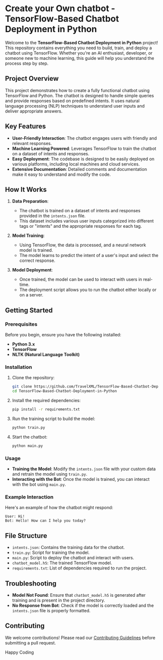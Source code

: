 # Create your Own chatbot - TensorFlow-Based Chatbot Deployment in Python

Welcome to the **TensorFlow-Based Chatbot Deployment in Python** project! This repository contains everything you need to build, train, and deploy a chatbot using TensorFlow. Whether you're an AI enthusiast, developer, or someone new to machine learning, this guide will help you understand the process step by step.

## Project Overview

This project demonstrates how to create a fully functional chatbot using TensorFlow and Python. The chatbot is designed to handle simple queries and provide responses based on predefined intents. It uses natural language processing (NLP) techniques to understand user inputs and deliver appropriate answers.

## Key Features

- **User-Friendly Interaction**: The chatbot engages users with friendly and relevant responses.
- **Machine Learning Powered**: Leverages TensorFlow to train the chatbot on a dataset of intents and responses.
- **Easy Deployment**: The codebase is designed to be easily deployed on various platforms, including local machines and cloud services.
- **Extensive Documentation**: Detailed comments and documentation make it easy to understand and modify the code.

## How It Works

1. **Data Preparation**: 
    - The chatbot is trained on a dataset of intents and responses provided in the `intents.json` file.
    - This dataset includes various user inputs categorized into different tags or "intents" and the appropriate responses for each tag.

2. **Model Training**:
    - Using TensorFlow, the data is processed, and a neural network model is trained.
    - The model learns to predict the intent of a user's input and select the correct response.

3. **Model Deployment**:
    - Once trained, the model can be used to interact with users in real-time.
    - The deployment script allows you to run the chatbot either locally or on a server.

## Getting Started

### Prerequisites

Before you begin, ensure you have the following installed:

- **Python 3.x**
- **TensorFlow**
- **NLTK (Natural Language Toolkit)**

### Installation

1. Clone the repository:

   ```bash
   git clone https://github.com/TravelXML/TensorFlow-Based-Chatbot-Deployment-in-Python.git
   cd TensorFlow-Based-Chatbot-Deployment-in-Python
   ```

2. Install the required dependencies:

   ```bash
   pip install -r requirements.txt
   ```

3. Run the training script to build the model:

   ```bash
   python train.py
   ```

4. Start the chatbot:

   ```bash
   python main.py
   ```

### Usage

- **Training the Model**: Modify the `intents.json` file with your custom data and retrain the model using `train.py`.
- **Interacting with the Bot**: Once the model is trained, you can interact with the bot using `main.py`.

### Example Interaction

Here's an example of how the chatbot might respond:

```plaintext
User: Hi!
Bot: Hello! How can I help you today?
```

## File Structure

- `intents.json`: Contains the training data for the chatbot.
- `train.py`: Script for training the model.
- `main.py`: Script to deploy the chatbot and interact with users.
- `chatbot_model.h5`: The trained TensorFlow model.
- `requirements.txt`: List of dependencies required to run the project.

## Troubleshooting

- **Model Not Found**: Ensure that `chatbot_model.h5` is generated after training and is present in the project directory.
- **No Response from Bot**: Check if the model is correctly loaded and the `intents.json` file is properly formatted.

## Contributing

We welcome contributions! Please read our [Contributing Guidelines](CONTRIBUTING.md) before submitting a pull request.


Happy Coding

